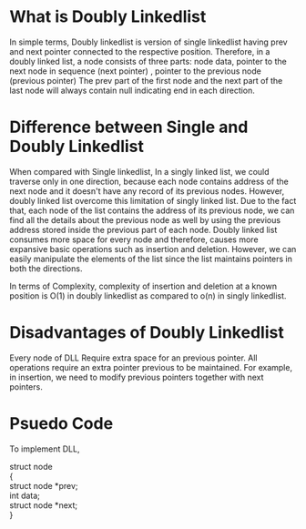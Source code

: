 # What is Doubly Linkedlist 

In simple terms, Doubly linkedlist is version of single linkedlist having prev and next pointer connected to the respective position. Therefore, in a doubly linked list, a node consists of three parts: node data, pointer to the next node in sequence (next pointer) , pointer to the previous node (previous pointer)
The prev part of the first node and the next part of the last node will always contain null indicating end in each direction.

# Difference between Single and Doubly Linkedlist

When compared with Single linkedlist, In a singly linked list, we could traverse only in one direction, because each node contains address of the next node and it doesn't have any record of its previous nodes. However, doubly linked list overcome this limitation of singly linked list. Due to the fact that, each node of the list contains the address of its previous node, we can find all the details about the previous node as well by using the previous address stored inside the previous part of each node.
Doubly linked list consumes more space for every node and therefore, causes more expansive basic operations such as insertion and deletion. However, we can easily manipulate the elements of the list since the list maintains pointers in both the directions.

In terms of Complexity, complexity of insertion and deletion at a known position is O(1) in doubly linkedlist as compared to o(n) in singly linkedlist.

# Disadvantages of Doubly Linkedlist

Every node of DLL Require extra space for an previous pointer.
All operations require an extra pointer previous to be maintained. For example, in insertion, we need to modify previous pointers together with next pointers.

# Psuedo Code

To implement DLL, 

struct node   
{  
    struct node *prev;   
    int data;  
    struct node *next;   
}   

